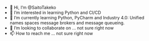 - 👋 Hi, I’m @SaitoTakeko
- 👀 I’m interested in learning Python and CI/CD
- 🌱 I’m currently learning Python, PyCharm and Industry 4.0: Unified names spaces message brokers and message queueing.
- 💞️ I’m looking to collaborate on ... not sure right now
- 📫 How to reach me ... not sure right now

<!---
SaitoTakeko/SaitoTakeko is a ✨ special ✨ repository because its `README.md` (this file) appears on your GitHub profile.
You can click the Preview link to take a look at your changes.
--->
